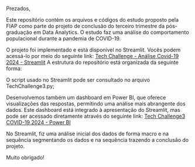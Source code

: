 Prezados, 

Este repositório contém os arquivos e códigos do estudo proposto pela FIAP como parte do projeto de conclusão do terceiro trimestre da pós-graduação em Data Analytics. 
O estudo faz uma análise do comportamento populacional durante a pandemia de COVID-19.

O projeto foi implementado e está disponível no Streamlit. Vocês podem acessá-lo por meio do seguinte link: [Tech Challenge - Análise Covid-19 2024 - Streamlit](https://techchallenge3-2024-pnadcovid.streamlit.app/)
A estrutura do repositório está organizada da seguinte forma:

O script usado no Streamlit pode ser consultado no arquivo TechChallenge3.py;

Desenvolvemos também um dashboard em Power BI, que oferece visualizações das respostas, permitindo uma análise mais abrangente dos dados. Este dashboard está integrado à apresentação do Streamlit, mas pode ser acessado diretamente através do seguinte link: [Tech Challenge3 COVID-19 2024 - Power BI](https://app.powerbi.com/view?r=eyJrIjoiMDdiMGMzMzEtMmMzYS00Njk1LTg3OTQtNDI3YjI2NjU0ZGFiIiwidCI6IjExZGJiZmUyLTg5YjgtNDU0OS1iZTEwLWNlYzM2NGU1OTU1MSIsImMiOjR9)

No Streamlit, fiz uma análise inicial dos dados de forma macro e na sequência segmentando os dados e na sequência trazendo a conclusão do projeto.

Muito obrigado!
